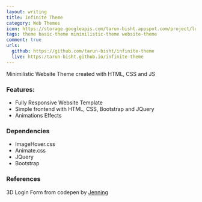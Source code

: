 ```yaml
---
layout: writing
title: Infinite Theme
category: Web Themes
icon: https://storage.googleapis.com/tarun-bisht.appspot.com/project/logo_inf8788f1ec01738a37
tags: theme basic-theme minimilistic-theme website-theme
comment: true
urls:
  github: https://github.com/tarun-bisht/infinite-theme
  live: https:/tarun-bisht.github.io/infinite-theme
---
```


Minimilistic Website Theme created with HTML, CSS and JS

### Features:

- Fully Responsive Website Template
- Simple frontend with HTML, CSS, Bootstrap and JQuery
- Animations Effects

### Dependencies

- ImageHover.css
- Animate.css
- JQuery
- Bootstrap

### References

3D Login Form from codepen by [Jenning](https://codepen.io/jenning/pen/RVRYeb)

